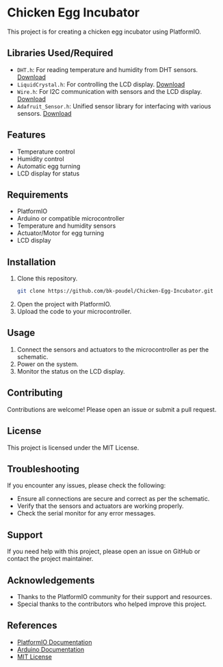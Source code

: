 # Chicken Egg Incubator
This project is for creating a chicken egg incubator using PlatformIO.

## Libraries Used/Required

- `DHT.h`: For reading temperature and humidity from DHT sensors. [Download](https://github.com/adafruit/DHT-sensor-library)
- `LiquidCrystal.h`: For controlling the LCD display. [Download](https://github.com/arduino-libraries/LiquidCrystal)
- `Wire.h`: For I2C communication with sensors and the LCD display. [Download](https://github.com/arduino/ArduinoCore-avr/tree/master/libraries/Wire)
- `Adafruit_Sensor.h`: Unified sensor library for interfacing with various sensors. [Download](https://github.com/adafruit/Adafruit_Sensor)

## Features

- Temperature control
- Humidity control
- Automatic egg turning
- LCD display for status

## Requirements

- PlatformIO
- Arduino or compatible microcontroller
- Temperature and humidity sensors
- Actuator/Motor for egg turning
- LCD display

## Installation

1. Clone this repository.
    ```sh
    git clone https://github.com/bk-poudel/Chicken-Egg-Incubator.git
    ```
2. Open the project with PlatformIO.
3. Upload the code to your microcontroller.

## Usage

1. Connect the sensors and actuators to the microcontroller as per the schematic.
2. Power on the system.
3. Monitor the status on the LCD display.

## Contributing

Contributions are welcome! Please open an issue or submit a pull request.

## License

This project is licensed under the MIT License.

## Troubleshooting

If you encounter any issues, please check the following:

- Ensure all connections are secure and correct as per the schematic.
- Verify that the sensors and actuators are working properly.
- Check the serial monitor for any error messages.

## Support

If you need help with this project, please open an issue on GitHub or contact the project maintainer.

## Acknowledgements

- Thanks to the PlatformIO community for their support and resources.
- Special thanks to the contributors who helped improve this project.

## References

- [PlatformIO Documentation](https://docs.platformio.org/)
- [Arduino Documentation](https://www.arduino.cc/en/Guide/HomePage)
- [MIT License](https://opensource.org/licenses/MIT)

